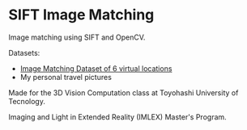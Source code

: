 # SIFT Image Matching

Image matching using SIFT and OpenCV.

Datasets: 
- [Image Matching Dataset of 6 virtual locations](https://www.kaggle.com/datasets/fluxo4/fluxsets)
- My personal travel pictures

Made for the 3D Vision Computation class at Toyohashi University of Tecnology. 

Imaging and Light in Extended Reality (IMLEX) Master's Program.
